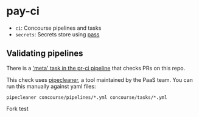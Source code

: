 # pay-ci

- `ci`: Concourse pipelines and tasks
- `secrets`: Secrets store using [pass](https://passwordstore.org)

## Validating pipelines

There is a ['meta' task in the pr-ci pipeline](https://github.com/alphagov/pay-ci/blob/master/ci/pipelines/pr.yml#L2054) that checks PRs on this repo.

This check uses [pipecleaner](https://github.com/alphagov/paas-cf/tree/main/tools/pipecleaner#features), a tool maintained
by the PaaS team. You can run this manually against yaml files:

```
pipecleaner concourse/pipelines/*.yml concourse/tasks/*.yml
```

Fork test
